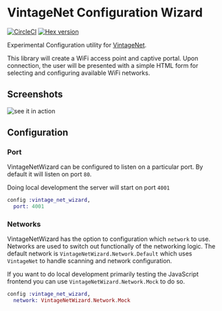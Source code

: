 # VintageNet Configuration Wizard

[![CircleCI](https://circleci.com/gh/nerves-networking/vintage_net_wizard.svg?style=svg)](https://circleci.com/gh/nerves-networking/vintage_net_wizard)
[![Hex version](https://img.shields.io/hexpm/v/vintage_net_wizard.svg "Hex version")](https://hex.pm/packages/vintage_net_wizard)

Experimental Configuration utility for
[VintageNet](https://github.com/nerves-networking/vintage_net).

This library will create a WiFi access point and captive portal. Upon
connection, the user will be presented with a simple HTML form for
selecting and configuring available WiFi networks.

## Screenshots

![see it in action](assets/screenshot00.gif)

## Configuration

### Port

VintageNetWizard can be configured to listen on a particular port. By default it
will listen on port `80`.

Doing local development the server will start on port `4001`

```elixir
config :vintage_net_wizard,
  port: 4001
```

### Networks

VintageNetWizard has the option to configuration which `network` to use. Networks
are used to switch out functionally of the networking logic. The default network
is `VintageNetWizard.Network.Default` which uses `VintageNet` to handle scanning
and network configuration.

If you want to do local development primarily testing the JavaScript frontend you
can use `VintageNetWizard.Network.Mock` to do so.

```elixir
config :vintage_net_wizard,
  network: VintageNetWizard.Network.Mock
```
